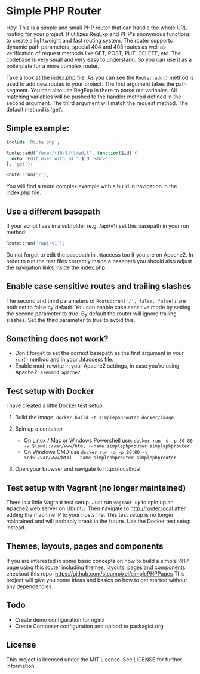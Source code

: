 # Simple PHP Router

Hey! This is a simple and small PHP router that can handle the whole URL routing for your project.
It utilizes RegExp and PHP's anonymous functions to create a lightweight and fast routing system.
The router supports dynamic path parameters, special 404 and 405 routes as well as verification of request methods like GET, POST, PUT, DELETE, etc.
The codebase is very small and very easy to understand. So you can use it as a boilerplate for a more complex router.

Take a look at the index.php file. As you can see the `Route::add()` method is used to add new routes to your project.
The first argument takes the path segment. You can also use RegExp in there to parse out variables. 
All matching variables will be pushed to the handler method defined in the second argument.
The third argument will match the request method. The default method is 'get'.

## Simple example:
```php
include 'Route.php';

Route::add('/user/([0-9]*)/edit', function($id) {
  echo 'Edit user with id '.$id.'<br>';
}, 'get');

Route::run('/');
```

You will find a more complex example with a build in navigation in the index.php file.

## Use a different basepath
If your script lives in a subfolder (e.g. /api/v1) set this basepath in your run method:

```php
Route::run('/api/v1');
```

Do not forget to edit the basepath in .htaccess too if you are on Apache2. In order to run the test files correctly inside a basepath you should also adjust the navigation links inside the index.php.

## Enable case sensitive routes and trailing slashes
The second and third parameters of `Route::run('/', false, false);` are both set to false by default. 
You can enable case sensitive mode by setting the second parameter to true.
By default the router will ignore trailing slashes. Set the third parameter to true to avoid this.

## Something does not work?
* Don't forget to set the correct basepath as the first argument in your `run()` method and in your .htaccess file.
* Enable mod_rewrite in your Apache2 settings, in case you're using Apache2: `a2enmod apache2`

## Test setup with Docker
I have created a little Docker test setup.

1. Build the image: `docker build -t simplephprouter docker/image`

2. Spin up a container
	* On Linux / Mac or Windows Powershell use: `docker run -d -p 80:80 -v $(pwd):/var/www/html --name simplephprouter simplephprouter`
	* On Windows CMD use `docker run -d -p 80:80 -v %cd%:/var/www/html --name simplephprouter simplephprouter`

3. Open your browser and navigate to http://localhost

## Test setup with Vagrant (no longer maintained)
There is a little Vagrant test setup. Just run `vagrant up` to spin up an Apache2 web server on Ubuntu. Then navigate to http://router.local after adding the machine IP to your hosts file. This test setup is no longer maintained and will probably break in the future. Use the Docker test setup instead.

## Themes, layouts, pages and components
If you are interested in some basic concepts on how to build a simple PHP page using this router including themes, layouts, pages and components checkout this repo: https://github.com/steampixel/simplePHPPages
This project will give you some ideas and basics on how to get started without any dependencies.

## Todo
* Create demo configuration for nginx
* Create Composer configuration and upload to packagist.org

## License
This project is licensed under the MIT License. See LICENSE for further information.
